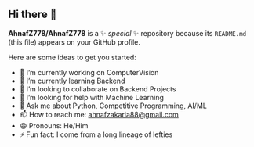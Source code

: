 ## Hi there 👋


**AhnafZ778/AhnafZ778** is a ✨ _special_ ✨ repository because its `README.md` (this file) appears on your GitHub profile.

Here are some ideas to get you started:

- 🔭 I’m currently working on ComputerVision
- 🌱 I’m currently learning Backend
- 👯 I’m looking to collaborate on Backend Projects
- 🤔 I’m looking for help with Machine Learning
- 💬 Ask me about Python, Competitive Programming, AI/ML
- 📫 How to reach me: ahnafzakaria88@gmail.com
- 😄 Pronouns: He/Him
- ⚡ Fun fact: I come from a long lineage of lefties

